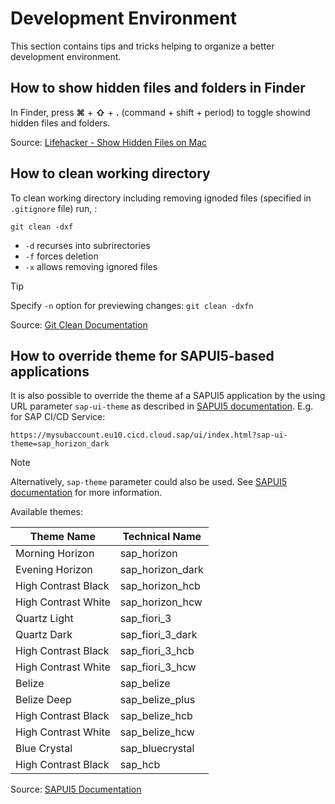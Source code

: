 # Development Environment

This section contains tips and tricks helping to organize a better development environment.

## How to show hidden files and folders in Finder

In Finder, press **⌘** + **⇧** + **.** (command + shift + period) to toggle showind hidden files and folders.

Source: [Lifehacker - Show Hidden Files on Mac](https://lifehacker.com/tech/show-hidden-files-on-mac)

## How to clean working directory

To clean working directory including removing ignoded files (specified in `.gitignore` file) run, :

```Shell
git clean -dxf
```

- `-d` recurses into subrirectories
- `-f` forces deletion
- `-x` allows removing ignored files

> [!TIP]
> Specify `-n` option for previewing changes: `git clean -dxfn`

Source: [Git Clean Documentation](https://git-scm.com/docs/git-clean)

## How to override theme for SAPUI5-based applications

It is also possible to override the theme af a SAPUI5 application by the using URL parameter `sap-ui-theme` as described in [SAPUI5 documentation](https://sapui5.hana.ondemand.com/#/topic/91f2d03b6f4d1014b6dd926db0e91070). E.g. for SAP CI/CD Service:

```Text
https://mysubaccount.eu10.cicd.cloud.sap/ui/index.html?sap-ui-theme=sap_horizon_dark
```

> [!NOTE]
> Alternatively, `sap-theme` parameter could also be used. See [SAPUI5 documentation](https://sapui5.hana.ondemand.com/#/topic/e9fc648661d84ed89360bbec3ae02611) for more information.

Available themes:

| Theme Name          | Technical Name   |
| ------------------- | ---------------- |
| Morning Horizon     | sap_horizon      |
| Evening Horizon     | sap_horizon_dark |
| High Contrast Black | sap_horizon_hcb  |
| High Contrast White | sap_horizon_hcw  |
| Quartz Light        | sap_fiori_3      |
| Quartz Dark         | sap_fiori_3_dark |
| High Contrast Black | sap_fiori_3_hcb  |
| High Contrast White | sap_fiori_3_hcw  |
| Belize              | sap_belize       |
| Belize Deep         | sap_belize_plus  |
| High Contrast Black | sap_belize_hcb   |
| High Contrast White | sap_belize_hcw   |
| Blue Crystal        | sap_bluecrystal  |
| High Contrast Black | sap_hcb          |

Source: [SAPUI5 Documentation](https://sapui5.hana.ondemand.com/#/topic/da0d2e78e5414e199507cd6365d3add2)
